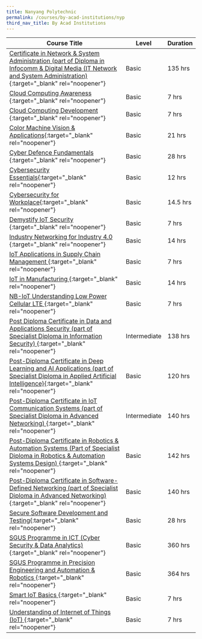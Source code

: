 ```yaml
---
title: Nanyang Polytechnic
permalink: /courses/by-acad-institutions/nyp
third_nav_title: By Acad Institutions
---
```

|Course Title  | Level | Duration |
| - | - | - | 
|[Certificate in Network & System Administration (part of Diploma in Infocomm & Digital Media (IT Network and System Administration) ](https://www.nyp.edu.sg/schools/sit/lifelong-learning/wsc_leading_to_diploma_in_infocomm_digitalmedia/entry-and-application.html){:target="_blank" rel="noopener"} |Basic|135 hrs |
|[Cloud Computing Awareness ](https://eservices.nyp.edu.sg/alls/course/cseDetails.jsp?id=CE1138){:target="_blank" rel="noopener"} |Basic|7 hrs |
|[Cloud Computing Development ](https://eservices.nyp.edu.sg/attachments/alls/CE1209%20-%20Cloud%20Computing%20Development%20dtd%2017%20Oct%2019_134430.pdf){:target="_blank" rel="noopener"} |Basic|7 hrs |
|[Color Machine Vision & Applications](https://eservices.nyp.edu.sg/alls/course/cseDetails.jsp?id=CE1195){:target="_blank" rel="noopener"} |Basic|21 hrs |
|[Cyber Defence Fundamentals ](https://www.nyp.edu.sg/schools/sit/lifelong-learning/cyber-defence-fundamentals.html){:target="_blank" rel="noopener"} |Basic|28 hrs |
|[Cybersecurity Essentials](https://eservices.nyp.edu.sg/alls/course/cseDetails.jsp?id=CI1212){:target="_blank" rel="noopener"} |Basic|12 hrs |
|[Cybersecurity for Workplace](https://eservices.nyp.edu.sg/attachments/alls/Cyber%20Workplace%20brochure_112601.pdf){:target="_blank" rel="noopener"} |Basic|14.5 hrs |
|[Demystify IoT Security ](https://eservices.nyp.edu.sg/alls/course/cseDetails.jsp?id=CE1234){:target="_blank" rel="noopener"} |Basic|7 hrs |
|[Industry Networking for Industry 4.0 ](https://eservices.nyp.edu.sg/alls/course/cseDetails.jsp?id=CE1206){:target="_blank" rel="noopener"} |Basic|14 hrs |
|[IoT Applications in Supply Chain Management ](https://eservices.nyp.edu.sg/alls/course/cseDetails.jsp?id=CB1252){:target="_blank" rel="noopener"} |Basic|7 hrs |
|[IoT in Manufacturing ](https://eservices.nyp.edu.sg/alls/course/cseDetails.jsp?id=CE1177){:target="_blank" rel="noopener"} |Basic|14 hrs |
|[NB-IoT Understanding Low Power Cellular LTE ](https://eservices.nyp.edu.sg/alls/course/cseDetails.jsp?id=CE1267){:target="_blank" rel="noopener"} |Basic|7 hrs |
|[Post Diploma Certificate in Data and Applications Security (part of Specialist Diploma in Information Security) ](https://www.nyp.edu.sg/schools/sit/lifelong-learning/specialist-diploma-in-cybersecurity/entry-and-application.html){:target="_blank" rel="noopener"} |Intermediate|138 hrs |
|[Post-Diploma Certificate in Deep Learning and AI Applications (part of Specialist Diploma in Applied Artificial Intelligence)](https://eservices.nyp.edu.sg/alls/course/cseDetails.jsp?id=itsp07){:target="_blank" rel="noopener"} |Basic|120 hrs |
|[Post-Diploma Certificate in IoT Communication Systems (part of Specialist Diploma in Advanced Networking) ](https://www.nyp.edu.sg/schools/seg/lifelong-learning/specialist-diploma-in-advanced-networking.html){:target="_blank" rel="noopener"} |Intermediate|140 hrs |
|[Post-Diploma Certificate in Robotics & Automation Systems (Part of Specialist Diploma in Robotics & Automation Systems Design) ](https://www.nyp.edu.sg/schools/seg/lifelong-learning/elp-specialist-diploma-in-robotics-and-automation-systems-design.html){:target="_blank" rel="noopener"} |Basic|142 hrs |
|[Post-Diploma Certificate in Software-Defined Networking (part of Specialist Diploma in Advanced Networking) ](https://www.nyp.edu.sg/schools/seg/lifelong-learning/specialist-diploma-in-advanced-networking/entry-and-application.html){:target="_blank" rel="noopener"} |Basic|140 hrs |
|[Secure Software Development and Testing](https://www.nyp.edu.sg/schools/sit/lifelong-learning/secure-software-development-and-testing.html){:target="_blank" rel="noopener"} |Basic|28 hrs |
|[SGUS Programme in ICT (Cyber Security & Data Analytics)](https://eservices.nyp.edu.sg/alls/course/cseDetails.jsp?id=20469){:target="_blank" rel="noopener"} |Basic|360 hrs |
|[SGUS Programme in Precision Engineering and Automation & Robotics ](https://eservices.nyp.edu.sg/alls/course/cseDetails.jsp?id=18011){:target="_blank" rel="noopener"} |Basic|364 hrs |
|[Smart IoT Basics ](https://eservices.nyp.edu.sg/alls/course/cseDetails.jsp?id=CE1210){:target="_blank" rel="noopener"} |Basic|7 hrs |
|[Understanding of Internet of Things (IoT) ](https://eservices.nyp.edu.sg/alls/course/cseDetails.jsp?id=CE1167){:target="_blank" rel="noopener"} |Basic|7 hrs |